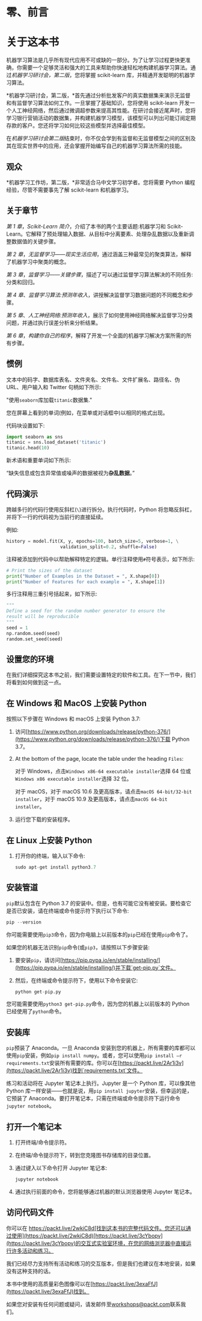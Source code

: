 

# 零、前言

# 关于这本书

机器学习算法是几乎所有现代应用不可或缺的一部分。为了让学习过程更快更准确，你需要一个足够灵活和强大的工具来帮助你快速轻松地构建机器学习算法。通过*机器学习研讨会，第二版*，您将掌握 scikit-learn 库，并精通开发聪明的机器学习算法。

*机器学习研讨会，第二版，*首先通过分析批发客户的真实数据集来演示无监督和有监督学习算法如何工作。一旦掌握了基础知识，您将使用 scikit-learn 开发一个人工神经网络，然后通过微调超参数来提高其性能。在研讨会接近尾声时，您将学习银行营销活动的数据集，并构建机器学习模型，该模型可以列出可能订阅定期存款的客户。您还将学习如何比较这些模型并选择最佳模型。

在*机器学习研讨会第二版*结束时，你不仅会学到有监督和无监督模型之间的区别及其在现实世界中的应用，还会掌握开始编写自己的机器学习算法所需的技能。

## 观众

*机器学习工作坊，第二版，*非常适合马中文学习初学者。您将需要 Python 编程经验，尽管不需要事先了解 scikit-learn 和机器学习。

## 关于章节

*第 1 章*，*Scikit-Learn 简介*，介绍了本书的两个主要话题:机器学习和 Scikit-Learn。它解释了预处理输入数据、从目标中分离要素、处理杂乱数据以及重新调整数据值的关键步骤。

*第 2 章*，*无监督学习——现实生活应用*，通过涵盖三种最常见的聚类算法，解释了机器学习中聚类的概念。

*第 3 章*，*监督学习——关键步骤*，描述了可以通过监督学习算法解决的不同任务:分类和回归。

*第 4 章*、*监督学习算法:预测年收入*，讲授解决监督学习数据问题的不同概念和步骤。

*第 5 章*、*人工神经网络:预测年收入*，展示了如何使用神经网络解决监督学习分类问题，并通过执行误差分析来分析结果。

*第 6 章*，*构建你自己的程序*，解释了开发一个全面的机器学习解决方案所需的所有步骤。

## 惯例

文本中的码字、数据库表名、文件夹名、文件名、文件扩展名、路径名、伪 URL、用户输入和 Twitter 句柄如下所示:

"使用`seaborn`库加载`titanic`数据集."

您在屏幕上看到的单词(例如，在菜单或对话框中)以相同的格式出现。

代码块设置如下:

```py
import seaborn as sns
titanic = sns.load_dataset('titanic')
titanic.head(10)
```

新术语和重要单词如下所示:

“缺失信息或包含异常值或噪声的数据被视为**杂乱数据**。”

## 代码演示

跨越多行的代码行使用反斜杠(`\`)进行拆分。执行代码时，Python 将忽略反斜杠，并将下一行的代码视为当前行的直接延续。

例如:

```py
history = model.fit(X, y, epochs=100, batch_size=5, verbose=1, \
                    validation_split=0.2, shuffle=False)
```

注释被添加到代码中以帮助解释特定的逻辑。单行注释使用`#`符号表示，如下所示:

```py
# Print the sizes of the dataset
print("Number of Examples in the Dataset = ", X.shape[0])
print("Number of Features for each example = ", X.shape[1])
```

多行注释用三重引号括起来，如下所示:

```py
"""
Define a seed for the random number generator to ensure the 
result will be reproducible
"""
seed = 1
np.random.seed(seed)
random.set_seed(seed)
```

## 设置您的环境

在我们详细探究这本书之前，我们需要设置特定的软件和工具。在下一节中，我们将看到如何做到这一点。

## 在 Windows 和 MacOS 上安装 Python

按照以下步骤在 Windows 和 macOS 上安装 Python 3.7:

1.  访问[https://www.python.org/downloads/release/python-376/](https://www.python.org/downloads/release/python-376/)下载 Python 3.7。
2.  At the bottom of the page, locate the table under the heading `Files`:

    对于 Windows，点击`Windows x86-64 executable installer`选择 64 位或`Windows x86 executable installer`选择 32 位。

    对于 macOS，对于 macOS 10.6 及更高版本，请点击`macOS 64-bit/32-bit installer`，对于 macOS 10.9 及更高版本，请点击`macOS 64-bit installer`。

3.  运行您下载的安装程序。

## 在 Linux 上安装 Python

1.  打开你的终端，输入以下命令:

    ```py
    sudo apt-get install python3.7
    ```

## 安装管道

`pip`默认包含在 Python 3.7 的安装中。但是，也有可能它没有被安装。要检查它是否已安装，请在终端或命令提示符下执行以下命令:

```py
pip --version
```

你可能需要使用`pip3`命令，因为你电脑上以前版本的`pip`已经在使用`pip`命令了。

如果您的机器无法识别`pip`命令(或`pip3`，请按照以下步骤安装:

1.  要安装`pip`，请访问[https://pip.pypa.io/en/stable/installing/](https://pip.pypa.io/en/stable/installing/)并下载`get-pip.py`文件。
2.  然后，在终端或命令提示符下，使用以下命令安装它:

    ```py
    python get-pip.py
    ```

您可能需要使用`python3 get-pip.py`命令，因为您的机器上以前版本的 Python 已经使用了`python`命令。

## 安装库

`pip`预装了 Anaconda。一旦 Anaconda 安装到您的机器上，所有需要的库都可以使用`pip`安装，例如`pip install numpy`。或者，您可以使用`pip install –r requirements.txt`安装所有需要的库。你可以在[https://packt.live/2Ar1i3v](https://packt.live/2Ar1i3v)找到`requirements.txt`文件。

练习和活动将在 Jupyter 笔记本上执行。Jupyter 是一个 Python 库，可以像其他 Python 库一样安装——也就是说，用`pip install jupyter`安装，但幸运的是，它预装了 Anaconda。要打开笔记本，只需在终端或命令提示符下运行命令`jupyter notebook`。

## 打开一个笔记本

1.  打开终端/命令提示符。
2.  在终端/命令提示符下，转到您克隆图书存储库的目录位置。
3.  通过键入以下命令打开 Jupyter 笔记本:

    ```py
    jupyter notebook
    ```

4.  通过执行前面的命令，您将能够通过机器的默认浏览器使用 Jupyter 笔记本。

## 访问代码文件

你可以在 https://packt.live/2wkiC8d[找到这本书的完整代码文件。您还可以通过使用](https://packt.live/2wkiC8d)[https://packt.live/3cYbopv](https://packt.live/3cYbopv)的交互式实验室环境，在您的网络浏览器中直接运行许多活动和练习。

我们已经尽力支持所有活动和练习的交互版本，但是我们也建议在本地安装，如果没有这种支持的话。

本书中使用的高质量彩色图像可以在[https://packt.live/3exaFfJ](https://packt.live/3exaFfJ)找到。

如果您对安装有任何问题或疑问，请发邮件至[workshops@packt.com](mailto:workshops@packt.com)联系我们。